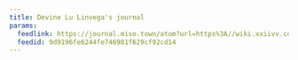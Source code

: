 ```yaml
---
title: Devine Lu Linvega's journal
params:
  feedlink: https://journal.miso.town/atom?url=https%3A//wiki.xxiivv.com/site/now.html
  feedid: 9d9196fe6244fe746981f629cf92cd14
---
```

